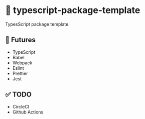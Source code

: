 # :pencil: typescript-package-template

TypesScript package template.

## :rocket: Futures

- TypeScript
- Babel
- Webpack
- Eslint
- Prettier
- Jest

## :white_check_mark: TODO

- CircleCI
- Github Actions
